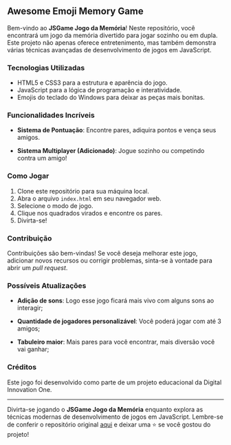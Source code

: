 ## Awesome Emoji Memory Game

Bem-vindo ao **JSGame Jogo da Memória**! Neste repositório, você encontrará um jogo da memória divertido para jogar sozinho ou em dupla. Este projeto não apenas oferece entretenimento, mas também demonstra várias técnicas avançadas de desenvolvimento de jogos em JavaScript.

### Tecnologias Utilizadas

- HTML5 e CSS3 para a estrutura e aparência do jogo.
- JavaScript para a lógica de programação e interatividade.
- Emojis do teclado do Windows para deixar as peças mais bonitas.

### Funcionalidades Incríveis

- **Sistema de Pontuação**: Encontre pares, adiquira pontos e vença seus amigos.

- **Sistema Multiplayer (Adicionado)**: Jogue sozinho ou competindo contra um amigo!


### Como Jogar

1. Clone este repositório para sua máquina local.
2. Abra o arquivo `index.html` em seu navegador web.
3. Selecione o modo de jogo.
4. Clique nos quadrados virados e encontre os pares.
5. Divirta-se!

### Contribuição

Contribuições são bem-vindas! Se você deseja melhorar este jogo, adicionar novos recursos ou corrigir problemas, sinta-se à vontade para abrir um _pull request_.

### Possíveis Atualizações

- **Adição de sons**: Logo esse jogo ficará mais vivo com alguns sons ao interagir;

- **Quantidade de jogadores personalizável**: Você poderá jogar com até 3 amigos;

- **Tabuleiro maior**: Mais pares para você encontrar, mais diversão você vai ganhar;

### Créditos

Este jogo foi desenvolvido como parte de um projeto educacional da Digital Innovation One.

---

Divirta-se jogando o **JSGame Jogo da Memória** enquanto explora as técnicas modernas de desenvolvimento de jogos em JavaScript. Lembre-se de conferir o repositório original [aqui](https://github.com/digitalinnovationone/js-emoji-memory-game) e deixar uma ⭐️ se você gostou do projeto!